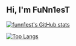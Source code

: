 ## Hi, I'm FuNn1esT

[![funn1est's GitHub stats](https://github-readme-stats-funn1est.vercel.app/api?username=funn1est&count_private=true&theme=onedark)](https://github.com/funn1est/funn1est)

[![Top Langs](https://github-readme-stats-funn1est.vercel.app/api/top-langs/?username=funn1est&layout=compact&theme=onedark)](https://github.com/funn1est/funn1est)
